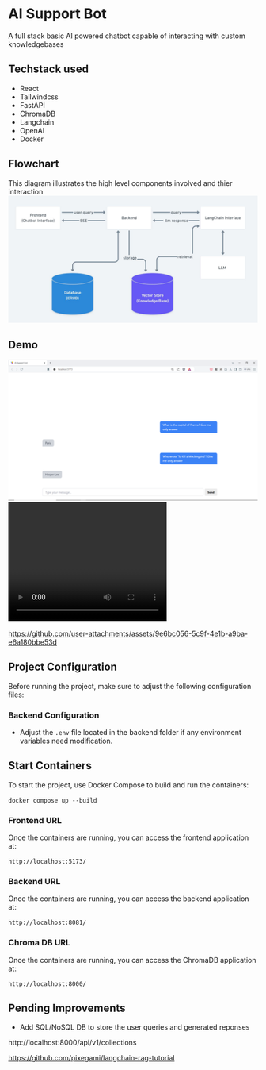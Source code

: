 # AI Support Bot

A full stack basic AI powered chatbot capable of interacting with custom knowledgebases

## Techstack used
- React
- Tailwindcss
- FastAPI
- ChromaDB
- Langchain
- OpenAI
- Docker


## Flowchart
This diagram illustrates the high level components involved and thier interaction
<img src="./media/flowchart.JPG" alt="Flowchart"/>

## Demo
<img src="./media/chatbot.png" alt="Chatbot"/>

<video width="320" height="240" controls>
  <source src="./media/ai_support_bot_demo.mp4" type="video/mp4">
</video>


https://github.com/user-attachments/assets/9e6bc056-5c9f-4e1b-a9ba-e6a180bbe53d



## Project Configuration
Before running the project, make sure to adjust the following configuration files:

### Backend Configuration
- Adjust the `.env` file located in the backend folder if any environment variables need modification.



## Start Containers
To start the project, use Docker Compose to build and run the containers:
```
docker compose up --build
```

### Frontend URL
Once the containers are running, you can access the frontend application at:
```
http://localhost:5173/
```

### Backend URL
Once the containers are running, you can access the backend application at:
```
http://localhost:8081/
```

### Chroma DB URL
Once the containers are running, you can access the ChromaDB application at:
```
http://localhost:8000/
```


## Pending Improvements
- Add SQL/NoSQL DB to store the user queries and generated reponses


http://localhost:8000/api/v1/collections

https://github.com/pixegami/langchain-rag-tutorial